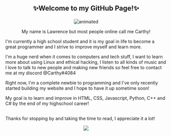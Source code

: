 ## <p align=center>✨Welcome to my GitHub Page!✨

<p align="center">
  <img src="https://i.pinimg.com/originals/51/b7/39/51b739645dc3a082a873b7150240b6ac.gif" alt="animated" />
</p>



<p align=center> My name is Lawrence but most people online call me Carthy! 

 
I'm currently a high school student and it is my goal in life to become a great programmer and I strive to improve myself and learn more.

I'm a huge nerd when it comes to computers and tech stuff, I want to learn more about using Linux and ethical hacking, I listen to all kinds of music and I love to talk to new people and making new friends so feel free to contact me at my discord @Carthy#4084

Right now, I'm a complete newbie to programming and I've only recently started building my website and I hope to have it up sometime soon!

My goal is to learn and improve in HTML, CSS, Javascript, Python, C++ and C# by the end of my highschool career!

##

Thanks for stopping by and taking the time to read, I appreciate it a lot!

<div align="center">
  <a href="https://discord.com/users/295356028332277760" >
    <img src="https://lanyard.kyrie25.me/api/295356028332277760?imgStyle=square&imgBorderRadius=10px" />
  </a>
